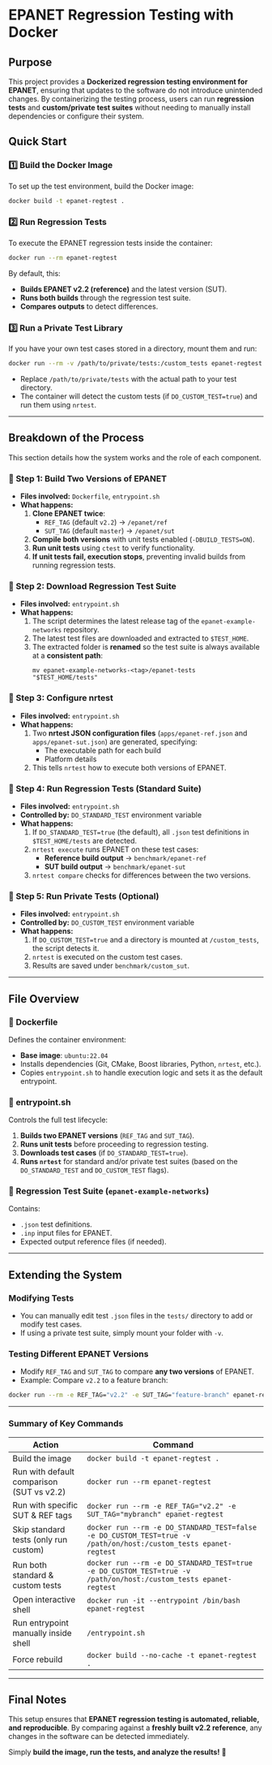 # EPANET Regression Testing with Docker

## Purpose

This project provides a **Dockerized regression testing environment for EPANET**, ensuring that updates to the software do not introduce unintended changes. By containerizing the testing process, users can run **regression tests** and **custom/private test suites** without needing to manually install dependencies or configure their system.

## Quick Start

### **1️⃣ Build the Docker Image**

To set up the test environment, build the Docker image:

```sh
docker build -t epanet-regtest .
```

### **2️⃣ Run Regression Tests**

To execute the EPANET regression tests inside the container:

```sh
docker run --rm epanet-regtest
```

By default, this:

- **Builds EPANET v2.2 (reference)** and the latest version (SUT).
- **Runs both builds** through the regression test suite.
- **Compares outputs** to detect differences.

### **3️⃣ Run a Private Test Library**

If you have your own test cases stored in a directory, mount them and run:

```sh
docker run --rm -v /path/to/private/tests:/custom_tests epanet-regtest
```

- Replace `/path/to/private/tests` with the actual path to your test directory.
- The container will detect the custom tests (if `DO_CUSTOM_TEST=true`) and run them using `nrtest`.

---

## **Breakdown of the Process**

This section details how the system works and the role of each component.

### **🔹 Step 1: Build Two Versions of EPANET**

- **Files involved:** `Dockerfile`, `entrypoint.sh`
- **What happens:**
  1. **Clone EPANET twice**:
     - `REF_TAG` (default `v2.2`) → `/epanet/ref`
     - `SUT_TAG` (default `master`) → `/epanet/sut`
  2. **Compile both versions** with unit tests enabled (`-DBUILD_TESTS=ON`).
  3. **Run unit tests** using `ctest` to verify functionality.
  4. **If unit tests fail, execution stops**, preventing invalid builds from running regression tests.

### **🔹 Step 2: Download Regression Test Suite**

- **Files involved:** `entrypoint.sh`
- **What happens:**
  1. The script determines the latest release tag of the `epanet-example-networks` repository.
  2. The latest test files are downloaded and extracted to `$TEST_HOME`.
  3. The extracted folder is **renamed** so the test suite is always available at a **consistent path**:
     ```
     mv epanet-example-networks-<tag>/epanet-tests "$TEST_HOME/tests"
     ```

### **🔹 Step 3: Configure nrtest**

- **Files involved:** `entrypoint.sh`
- **What happens:**
  1. Two **nrtest JSON configuration files** (`apps/epanet-ref.json` and `apps/epanet-sut.json`) are generated, specifying:
     - The executable path for each build
     - Platform details
  2. This tells `nrtest` how to execute both versions of EPANET.

### **🔹 Step 4: Run Regression Tests (Standard Suite)**

- **Files involved:** `entrypoint.sh`
- **Controlled by:** `DO_STANDARD_TEST` environment variable
- **What happens:**
  1. If `DO_STANDARD_TEST=true` (the default), all `.json` test definitions in `$TEST_HOME/tests` are detected.
  2. `nrtest execute` runs EPANET on these test cases:
     - **Reference build output** → `benchmark/epanet-ref`
     - **SUT build output** → `benchmark/epanet-sut`
  3. `nrtest compare` checks for differences between the two versions.

### **🔹 Step 5: Run Private Tests (Optional)**

- **Files involved:** `entrypoint.sh`
- **Controlled by:** `DO_CUSTOM_TEST` environment variable
- **What happens:**
  1. If `DO_CUSTOM_TEST=true` and a directory is mounted at `/custom_tests`, the script detects it.
  2. `nrtest` is executed on the custom test cases.
  3. Results are saved under `benchmark/custom_sut`.

---

## **File Overview**

### **📌 Dockerfile**

Defines the container environment:

- **Base image**: `ubuntu:22.04`
- Installs dependencies (Git, CMake, Boost libraries, Python, `nrtest`, etc.).
- Copies `entrypoint.sh` to handle execution logic and sets it as the default entrypoint.

### **📌 entrypoint.sh**

Controls the full test lifecycle:

1. **Builds two EPANET versions** (`REF_TAG` and `SUT_TAG`).
2. **Runs unit tests** before proceeding to regression testing.
3. **Downloads test cases** (if `DO_STANDARD_TEST=true`).
4. **Runs `nrtest`** for standard and/or private test suites (based on the `DO_STANDARD_TEST` and `DO_CUSTOM_TEST` flags).

### **📌 Regression Test Suite (`epanet-example-networks`)**

Contains:

- `.json` test definitions.
- `.inp` input files for EPANET.
- Expected output reference files (if needed).

---

## **Extending the System**

### **Modifying Tests**

- You can manually edit test `.json` files in the `tests/` directory to add or modify test cases.
- If using a private test suite, simply mount your folder with `-v`.

### **Testing Different EPANET Versions**

- Modify `REF_TAG` and `SUT_TAG` to compare **any two versions** of EPANET.
- Example: Compare `v2.2` to a feature branch:

```sh
docker run --rm -e REF_TAG="v2.2" -e SUT_TAG="feature-branch" epanet-regtest
```

---

### **Summary of Key Commands**

| Action                                    | Command                                                                                                          |
| ----------------------------------------- | ---------------------------------------------------------------------------------------------------------------- |
| Build the image                           | `docker build -t epanet-regtest .`                                                                               |
| Run with default comparison (SUT vs v2.2) | `docker run --rm epanet-regtest`                                                                                 |
| Run with specific SUT & REF tags          | `docker run --rm -e REF_TAG="v2.2" -e SUT_TAG="mybranch" epanet-regtest`                                         |
| Skip standard tests (only run custom)     | `docker run --rm -e DO_STANDARD_TEST=false -e DO_CUSTOM_TEST=true -v /path/on/host:/custom_tests epanet-regtest` |
| Run both standard & custom tests          | `docker run --rm -e DO_STANDARD_TEST=true -e DO_CUSTOM_TEST=true -v /path/on/host:/custom_tests epanet-regtest`  |
| Open interactive shell                    | `docker run -it --entrypoint /bin/bash epanet-regtest`                                                           |
| Run entrypoint manually inside shell      | `/entrypoint.sh`                                                                                                 |
| Force rebuild                             | `docker build --no-cache -t epanet-regtest .`                                                                    |

---

## **Final Notes**

This setup ensures that **EPANET regression testing is automated, reliable, and reproducible**. By comparing against a **freshly built v2.2 reference**, any changes in the software can be detected immediately.

Simply **build the image, run the tests, and analyze the results!** 🚀
